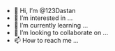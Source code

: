 - 👋 Hi, I’m @123Dastan
- 👀 I’m interested in ...
- 🌱 I’m currently learning ...
- 💞️ I’m looking to collaborate on ...
- 📫 How to reach me ...

<!---
123Dastan/123Dastan is a ✨ special ✨ repository because its `README.md` (this file) appears on your GitHub profile.
You can click the Preview link to take a look at your changes.
--->
